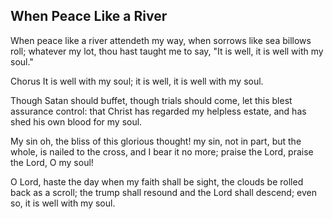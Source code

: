 ## When Peace Like a River

When peace like a river attendeth my way,
when sorrows like sea billows roll;
whatever my lot, thou hast taught me to say,
"It is well, it is well with my soul."

Chorus
It is well with my soul;
it is well, it is well with my soul.

Though Satan should buffet, though trials should come,
let this blest assurance control:
that Christ has regarded my helpless estate,
and has shed his own blood for my soul. 

My sin oh, the bliss of this glorious thought!
my sin, not in part, but the whole,
is nailed to the cross, and I bear it no more;
praise the Lord, praise the Lord, O my soul! 

O Lord, haste the day when my faith shall be sight,
the clouds be rolled back as a scroll;
the trump shall resound and the Lord shall descend;
even so, it is well with my soul.